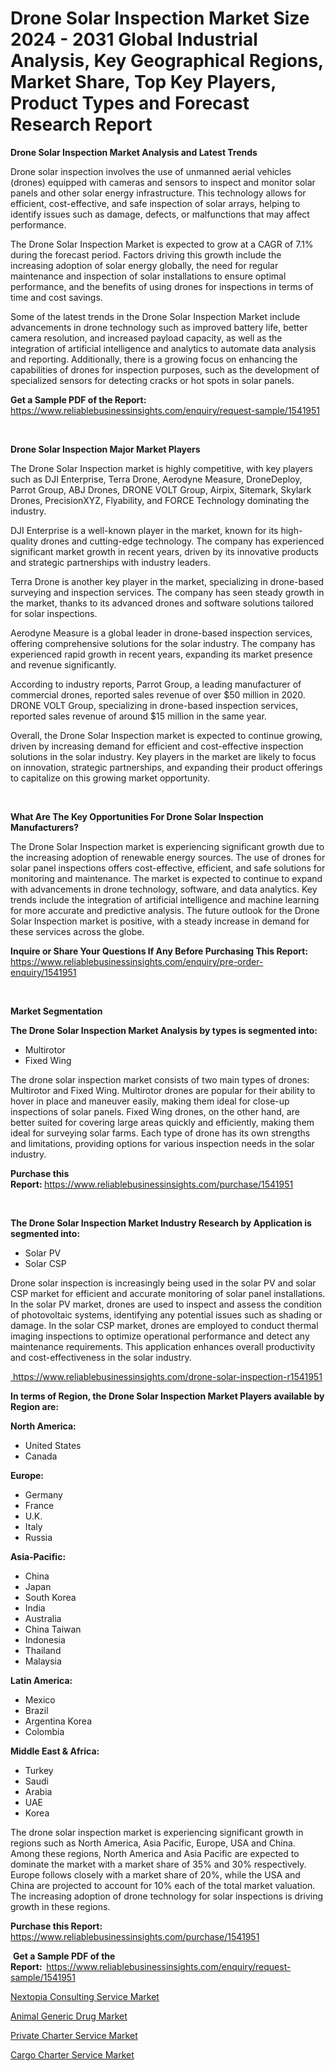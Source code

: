<p><h1>Drone Solar Inspection Market Size 2024 - 2031 Global Industrial Analysis, Key Geographical Regions, Market Share, Top Key Players, Product Types and Forecast Research Report</h1></p><p><strong>Drone Solar Inspection Market Analysis and Latest Trends</strong></p>
<p><p>Drone solar inspection involves the use of unmanned aerial vehicles (drones) equipped with cameras and sensors to inspect and monitor solar panels and other solar energy infrastructure. This technology allows for efficient, cost-effective, and safe inspection of solar arrays, helping to identify issues such as damage, defects, or malfunctions that may affect performance.</p><p>The Drone Solar Inspection Market is expected to grow at a CAGR of 7.1% during the forecast period. Factors driving this growth include the increasing adoption of solar energy globally, the need for regular maintenance and inspection of solar installations to ensure optimal performance, and the benefits of using drones for inspections in terms of time and cost savings.</p><p>Some of the latest trends in the Drone Solar Inspection Market include advancements in drone technology such as improved battery life, better camera resolution, and increased payload capacity, as well as the integration of artificial intelligence and analytics to automate data analysis and reporting. Additionally, there is a growing focus on enhancing the capabilities of drones for inspection purposes, such as the development of specialized sensors for detecting cracks or hot spots in solar panels.</p></p>
<p><strong>Get a Sample PDF of the Report:&nbsp;</strong> <a href="https://www.reliablebusinessinsights.com/enquiry/request-sample/1541951">https://www.reliablebusinessinsights.com/enquiry/request-sample/1541951</a></p>
<p>&nbsp;</p>
<p><strong>Drone Solar Inspection Major Market Players</strong></p>
<p><p>The Drone Solar Inspection market is highly competitive, with key players such as DJI Enterprise, Terra Drone, Aerodyne Measure, DroneDeploy, Parrot Group, ABJ Drones, DRONE VOLT Group, Airpix, Sitemark, Skylark Drones, PrecisionXYZ, Flyability, and FORCE Technology dominating the industry.</p><p>DJI Enterprise is a well-known player in the market, known for its high-quality drones and cutting-edge technology. The company has experienced significant market growth in recent years, driven by its innovative products and strategic partnerships with industry leaders.</p><p>Terra Drone is another key player in the market, specializing in drone-based surveying and inspection services. The company has seen steady growth in the market, thanks to its advanced drones and software solutions tailored for solar inspections.</p><p>Aerodyne Measure is a global leader in drone-based inspection services, offering comprehensive solutions for the solar industry. The company has experienced rapid growth in recent years, expanding its market presence and revenue significantly.</p><p>According to industry reports, Parrot Group, a leading manufacturer of commercial drones, reported sales revenue of over $50 million in 2020. DRONE VOLT Group, specializing in drone-based inspection services, reported sales revenue of around $15 million in the same year.</p><p>Overall, the Drone Solar Inspection market is expected to continue growing, driven by increasing demand for efficient and cost-effective inspection solutions in the solar industry. Key players in the market are likely to focus on innovation, strategic partnerships, and expanding their product offerings to capitalize on this growing market opportunity.</p></p>
<p>&nbsp;</p>
<p><strong>What Are The Key Opportunities For Drone Solar Inspection Manufacturers?</strong></p>
<p><p>The Drone Solar Inspection market is experiencing significant growth due to the increasing adoption of renewable energy sources. The use of drones for solar panel inspections offers cost-effective, efficient, and safe solutions for monitoring and maintenance. The market is expected to continue to expand with advancements in drone technology, software, and data analytics. Key trends include the integration of artificial intelligence and machine learning for more accurate and predictive analysis. The future outlook for the Drone Solar Inspection market is positive, with a steady increase in demand for these services across the globe.</p></p>
<p><strong>Inquire or Share Your Questions If Any Before Purchasing This Report:</strong> <a href="https://www.reliablebusinessinsights.com/enquiry/pre-order-enquiry/1541951">https://www.reliablebusinessinsights.com/enquiry/pre-order-enquiry/1541951</a></p>
<p>&nbsp;</p>
<p><strong>Market Segmentation</strong></p>
<p><strong>The Drone Solar Inspection Market Analysis by types is segmented into:</strong></p>
<p><ul><li>Multirotor</li><li>Fixed Wing</li></ul></p>
<p><p>The drone solar inspection market consists of two main types of drones: Multirotor and Fixed Wing. Multirotor drones are popular for their ability to hover in place and maneuver easily, making them ideal for close-up inspections of solar panels. Fixed Wing drones, on the other hand, are better suited for covering large areas quickly and efficiently, making them ideal for surveying solar farms. Each type of drone has its own strengths and limitations, providing options for various inspection needs in the solar industry.</p></p>
<p><strong>Purchase this Report:&nbsp;</strong><a href="https://www.reliablebusinessinsights.com/purchase/1541951">https://www.reliablebusinessinsights.com/purchase/1541951</a></p>
<p>&nbsp;</p>
<p><strong>The Drone Solar Inspection Market Industry Research by Application is segmented into:</strong></p>
<p><ul><li>Solar PV</li><li>Solar CSP</li></ul></p>
<p><p>Drone solar inspection is increasingly being used in the solar PV and solar CSP market for efficient and accurate monitoring of solar panel installations. In the solar PV market, drones are used to inspect and assess the condition of photovoltaic systems, identifying any potential issues such as shading or damage. In the solar CSP market, drones are employed to conduct thermal imaging inspections to optimize operational performance and detect any maintenance requirements. This application enhances overall productivity and cost-effectiveness in the solar industry.</p></p>
<p><a href="https://www.reliablebusinessinsights.com/drone-solar-inspection-r1541951">&nbsp;https://www.reliablebusinessinsights.com/drone-solar-inspection-r1541951</a></p>
<p><strong>In terms of Region, the Drone Solar Inspection Market Players available by Region are:</strong></p>
<p>
    <p> <strong> North America: </strong>
        <ul>
            <li>United States</li>
            <li>Canada</li>
        </ul>
        </p> 
    <p> <strong> Europe: </strong>
        <ul>
            <li>Germany</li>
            <li>France</li>
            <li>U.K.</li>
            <li>Italy</li>
            <li>Russia</li>
        </ul>
        </p> 
    <p> <strong> Asia-Pacific: </strong>
        <ul>
            <li>China</li>
            <li>Japan</li>
            <li>South Korea</li>
            <li>India</li>
            <li>Australia</li>
            <li>China Taiwan</li>
            <li>Indonesia</li>
            <li>Thailand</li>
            <li>Malaysia</li>
        </ul>
        </p> 
    <p> <strong> Latin America: </strong>
        <ul>
            <li>Mexico</li>
            <li>Brazil</li>
            <li>Argentina Korea</li>
            <li>Colombia</li>
        </ul>
        </p> 
    <p> <strong> Middle East & Africa: </strong>
        <ul>
            <li>Turkey</li>
            <li>Saudi</li>
            <li>Arabia</li>
            <li>UAE</li>
            <li>Korea</li>
        </ul>
    </p>
    </p>
<p><p>The drone solar inspection market is experiencing significant growth in regions such as North America, Asia Pacific, Europe, USA and China. Among these regions, North America and Asia Pacific are expected to dominate the market with a market share of 35% and 30% respectively. Europe follows closely with a market share of 20%, while the USA and China are projected to account for 10% each of the total market valuation. The increasing adoption of drone technology for solar inspections is driving growth in these regions.</p></p>
<p><strong>Purchase this Report: </strong><a href="https://www.reliablebusinessinsights.com/purchase/1541951">https://www.reliablebusinessinsights.com/purchase/1541951</a></p>
<p>&nbsp;<strong>Get a Sample PDF of the Report:&nbsp;&nbsp;</strong><a href="https://www.reliablebusinessinsights.com/enquiry/request-sample/1541951">https://www.reliablebusinessinsights.com/enquiry/request-sample/1541951</a></p>
<p><strong></strong></p>
<p><p><a href="https://www.linkedin.com/pulse/nextopia-consulting-service-market-analysis-report-global-6mife">Nextopia Consulting Service Market</a></p><p><a href="https://www.linkedin.com/pulse/animal-generic-drug-market-size-type-pharmaceuticalsbiologicalsmedicinal-dkabe">Animal Generic Drug Market</a></p><p><a href="https://github.com/sardarp081/Market-Research-Report-List-2/blob/main/private-charter-service-market.md">Private Charter Service Market</a></p><p><a href="https://github.com/waylose1223/Market-Research-Report-List-2/blob/main/cargo-charter-service-market.md">Cargo Charter Service Market</a></p></p>